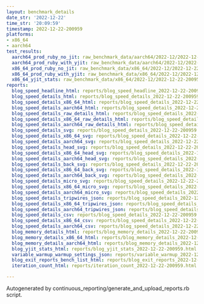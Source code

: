 ```yaml
---
layout: benchmark_details
date_str: '2022-12-22'
time_str: '20:09:59'
timestamp: 2022-12-22-200959
platforms:
- x86_64
- aarch64
test_results:
  aarch64_prod_ruby_no_jit: raw_benchmark_data/aarch64/2022-12/2022-12-22-200959_basic_benchmark_aarch64_prod_ruby_no_jit.json
  aarch64_prod_ruby_with_yjit: raw_benchmark_data/aarch64/2022-12/2022-12-22-200959_basic_benchmark_aarch64_prod_ruby_with_yjit.json
  x86_64_prod_ruby_no_jit: raw_benchmark_data/x86_64/2022-12/2022-12-22-200959_basic_benchmark_x86_64_prod_ruby_no_jit.json
  x86_64_prod_ruby_with_yjit: raw_benchmark_data/x86_64/2022-12/2022-12-22-200959_basic_benchmark_x86_64_prod_ruby_with_yjit.json
  x86_64_yjit_stats: raw_benchmark_data/x86_64/2022-12/2022-12-22-200959_basic_benchmark_x86_64_yjit_stats.json
reports:
  blog_speed_headline_html: reports/blog_speed_headline_2022-12-22-200959.html
  blog_speed_details_html: reports/blog_speed_details_2022-12-22-200959.html
  blog_speed_details_x86_64_html: reports/blog_speed_details_2022-12-22-200959.x86_64.html
  blog_speed_details_aarch64_html: reports/blog_speed_details_2022-12-22-200959.aarch64.html
  blog_speed_details_raw_details_html: reports/blog_speed_details_2022-12-22-200959.raw_details.html
  blog_speed_details_x86_64_raw_details_html: reports/blog_speed_details_2022-12-22-200959.x86_64.raw_details.html
  blog_speed_details_aarch64_raw_details_html: reports/blog_speed_details_2022-12-22-200959.aarch64.raw_details.html
  blog_speed_details_svg: reports/blog_speed_details_2022-12-22-200959.svg
  blog_speed_details_x86_64_svg: reports/blog_speed_details_2022-12-22-200959.x86_64.svg
  blog_speed_details_aarch64_svg: reports/blog_speed_details_2022-12-22-200959.aarch64.svg
  blog_speed_details_head_svg: reports/blog_speed_details_2022-12-22-200959.head.svg
  blog_speed_details_x86_64_head_svg: reports/blog_speed_details_2022-12-22-200959.x86_64.head.svg
  blog_speed_details_aarch64_head_svg: reports/blog_speed_details_2022-12-22-200959.aarch64.head.svg
  blog_speed_details_back_svg: reports/blog_speed_details_2022-12-22-200959.back.svg
  blog_speed_details_x86_64_back_svg: reports/blog_speed_details_2022-12-22-200959.x86_64.back.svg
  blog_speed_details_aarch64_back_svg: reports/blog_speed_details_2022-12-22-200959.aarch64.back.svg
  blog_speed_details_micro_svg: reports/blog_speed_details_2022-12-22-200959.micro.svg
  blog_speed_details_x86_64_micro_svg: reports/blog_speed_details_2022-12-22-200959.x86_64.micro.svg
  blog_speed_details_aarch64_micro_svg: reports/blog_speed_details_2022-12-22-200959.aarch64.micro.svg
  blog_speed_details_tripwires_json: reports/blog_speed_details_2022-12-22-200959.tripwires.json
  blog_speed_details_x86_64_tripwires_json: reports/blog_speed_details_2022-12-22-200959.x86_64.tripwires.json
  blog_speed_details_aarch64_tripwires_json: reports/blog_speed_details_2022-12-22-200959.aarch64.tripwires.json
  blog_speed_details_csv: reports/blog_speed_details_2022-12-22-200959.csv
  blog_speed_details_x86_64_csv: reports/blog_speed_details_2022-12-22-200959.x86_64.csv
  blog_speed_details_aarch64_csv: reports/blog_speed_details_2022-12-22-200959.aarch64.csv
  blog_memory_details_html: reports/blog_memory_details_2022-12-22-200959.html
  blog_memory_details_x86_64_html: reports/blog_memory_details_2022-12-22-200959.x86_64.html
  blog_memory_details_aarch64_html: reports/blog_memory_details_2022-12-22-200959.aarch64.html
  blog_yjit_stats_html: reports/blog_yjit_stats_2022-12-22-200959.html
  variable_warmup_warmup_settings_json: reports/variable_warmup_2022-12-22-200959.warmup_settings.json
  blog_exit_reports_bench_list_html: reports/blog_exit_reports_2022-12-22-200959.bench_list.html
  iteration_count_html: reports/iteration_count_2022-12-22-200959.html

---
```

Autogenerated by continuous_reporting/generate_and_upload_reports.rb script.

